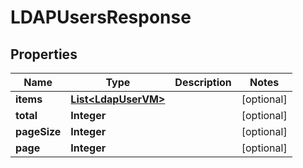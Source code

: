 
# LDAPUsersResponse

## Properties
Name | Type | Description | Notes
------------ | ------------- | ------------- | -------------
**items** | [**List&lt;LdapUserVM&gt;**](LdapUserVM.md) |  |  [optional]
**total** | **Integer** |  |  [optional]
**pageSize** | **Integer** |  |  [optional]
**page** | **Integer** |  |  [optional]




